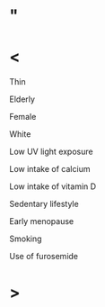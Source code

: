 # "

# <

Thin

Elderly

Female

White

Low UV light exposure

Low intake of calcium

Low intake of vitamin D

Sedentary lifestyle

Early menopause

Smoking

Use of furosemide

# >
